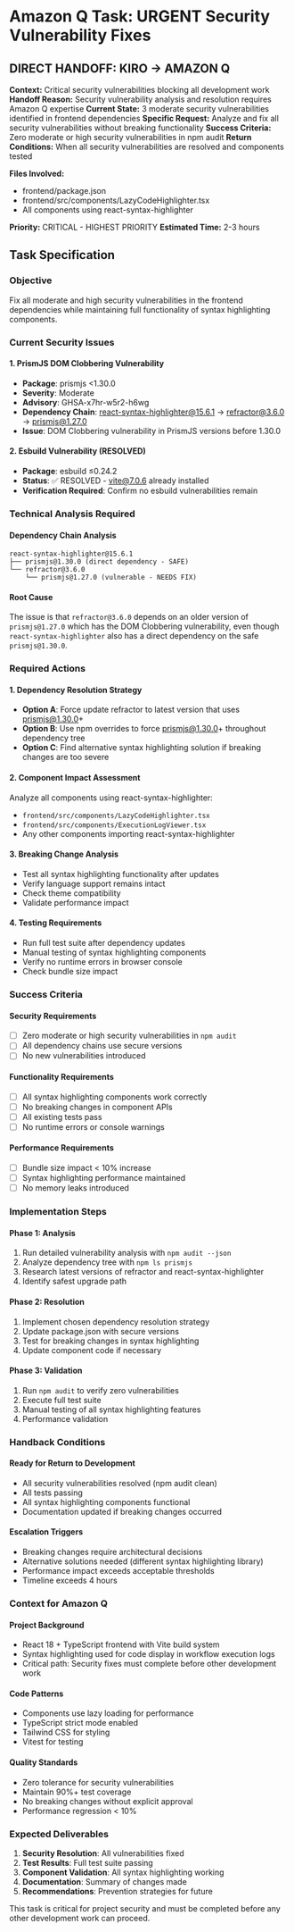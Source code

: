 # Amazon Q Task: URGENT Security Vulnerability Fixes

## DIRECT HANDOFF: KIRO → AMAZON Q

**Context:** Critical security vulnerabilities blocking all development work
**Handoff Reason:** Security vulnerability analysis and resolution requires Amazon Q expertise
**Current State:** 3 moderate security vulnerabilities identified in frontend dependencies
**Specific Request:** Analyze and fix all security vulnerabilities without breaking functionality
**Success Criteria:** Zero moderate or high security vulnerabilities in npm audit
**Return Conditions:** When all security vulnerabilities are resolved and components tested

**Files Involved:**

- frontend/package.json
- frontend/src/components/LazyCodeHighlighter.tsx
- All components using react-syntax-highlighter

**Priority:** CRITICAL - HIGHEST PRIORITY
**Estimated Time:** 2-3 hours

## Task Specification

### Objective

Fix all moderate and high security vulnerabilities in the frontend dependencies while maintaining full functionality of syntax highlighting components.

### Current Security Issues

#### 1. PrismJS DOM Clobbering Vulnerability

- **Package**: prismjs <1.30.0
- **Severity**: Moderate
- **Advisory**: GHSA-x7hr-w5r2-h6wg
- **Dependency Chain**: react-syntax-highlighter@15.6.1 → refractor@3.6.0 → prismjs@1.27.0
- **Issue**: DOM Clobbering vulnerability in PrismJS versions before 1.30.0

#### 2. Esbuild Vulnerability (RESOLVED)

- **Package**: esbuild ≤0.24.2
- **Status**: ✅ RESOLVED - vite@7.0.6 already installed
- **Verification Required**: Confirm no esbuild vulnerabilities remain

### Technical Analysis Required

#### Dependency Chain Analysis

```
react-syntax-highlighter@15.6.1
├── prismjs@1.30.0 (direct dependency - SAFE)
└── refractor@3.6.0
    └── prismjs@1.27.0 (vulnerable - NEEDS FIX)
```

#### Root Cause

The issue is that `refractor@3.6.0` depends on an older version of `prismjs@1.27.0` which has the DOM Clobbering vulnerability, even though `react-syntax-highlighter` also has a direct dependency on the safe `prismjs@1.30.0`.

### Required Actions

#### 1. Dependency Resolution Strategy

- **Option A**: Force update refractor to latest version that uses prismjs@1.30.0+
- **Option B**: Use npm overrides to force prismjs@1.30.0+ throughout dependency tree
- **Option C**: Find alternative syntax highlighting solution if breaking changes are too severe

#### 2. Component Impact Assessment

Analyze all components using react-syntax-highlighter:

- `frontend/src/components/LazyCodeHighlighter.tsx`
- `frontend/src/components/ExecutionLogViewer.tsx`
- Any other components importing react-syntax-highlighter

#### 3. Breaking Change Analysis

- Test all syntax highlighting functionality after updates
- Verify language support remains intact
- Check theme compatibility
- Validate performance impact

#### 4. Testing Requirements

- Run full test suite after dependency updates
- Manual testing of syntax highlighting components
- Verify no runtime errors in browser console
- Check bundle size impact

### Success Criteria

#### Security Requirements

- [ ] Zero moderate or high security vulnerabilities in `npm audit`
- [ ] All dependency chains use secure versions
- [ ] No new vulnerabilities introduced

#### Functionality Requirements

- [ ] All syntax highlighting components work correctly
- [ ] No breaking changes in component APIs
- [ ] All existing tests pass
- [ ] No runtime errors or console warnings

#### Performance Requirements

- [ ] Bundle size impact < 10% increase
- [ ] Syntax highlighting performance maintained
- [ ] No memory leaks introduced

### Implementation Steps

#### Phase 1: Analysis

1. Run detailed vulnerability analysis with `npm audit --json`
2. Analyze dependency tree with `npm ls prismjs`
3. Research latest versions of refractor and react-syntax-highlighter
4. Identify safest upgrade path

#### Phase 2: Resolution

1. Implement chosen dependency resolution strategy
2. Update package.json with secure versions
3. Test for breaking changes in syntax highlighting
4. Update component code if necessary

#### Phase 3: Validation

1. Run `npm audit` to verify zero vulnerabilities
2. Execute full test suite
3. Manual testing of all syntax highlighting features
4. Performance validation

### Handback Conditions

#### Ready for Return to Development

- All security vulnerabilities resolved (npm audit clean)
- All tests passing
- All syntax highlighting components functional
- Documentation updated if breaking changes occurred

#### Escalation Triggers

- Breaking changes require architectural decisions
- Alternative solutions needed (different syntax highlighting library)
- Performance impact exceeds acceptable thresholds
- Timeline exceeds 4 hours

### Context for Amazon Q

#### Project Background

- React 18 + TypeScript frontend with Vite build system
- Syntax highlighting used for code display in workflow execution logs
- Critical path: Security fixes must complete before other development work

#### Code Patterns

- Components use lazy loading for performance
- TypeScript strict mode enabled
- Tailwind CSS for styling
- Vitest for testing

#### Quality Standards

- Zero tolerance for security vulnerabilities
- Maintain 90%+ test coverage
- No breaking changes without explicit approval
- Performance regression < 10%

### Expected Deliverables

1. **Security Resolution**: All vulnerabilities fixed
2. **Test Results**: Full test suite passing
3. **Component Validation**: All syntax highlighting working
4. **Documentation**: Summary of changes made
5. **Recommendations**: Prevention strategies for future

This task is critical for project security and must be completed before any other development work can proceed.
